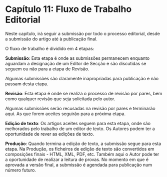 # Capítulo 11: Fluxo de Trabalho Editorial

Neste capítulo, irá seguir a submissão por todo o processo editorial, desde a submissão do artigo até à publicação final.

O fluxo de trabalho é dividido em 4 etapas:

**Submissão**: Esta etapa é onde as submissões permanecem enquanto aguardam a designação de um Editor de Secção e são discutidas se seguem ou não para a etapa de Revisão.

Algumas submissões são claramente inapropriadas para publicação e não passam desta etapa.

**Revisão**: Esta etapa é onde se realiza o processo de revisão por pares, bem como qualquer revisão que seja solicitada pelo autor.

Algumas submissões serão recusadas na revisão por pares e terminarão aqui. As que forem aceites seguirão para a próxima etapa.

**Edição de texto**: Os artigos aceites seguem para esta etapa, onde são melhorados pelo trabalho de um editor de texto. Os Autores podem ter a oportunidade de rever as edições de texto.

**Produção**: Quando termina a edição de texto, a submissão segue para esta etapa. Na Produção, os ficheiros de edição de texto são convertidos em composições finais - HTML, XML, PDF, etc. Também aqui o Autor pode ter a oportunidade de realizar a leitura de provas. No momento em que é aprovada a versão final, a submissão é agendada para publicação num número futuro.